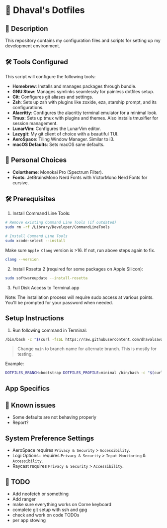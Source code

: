 # 🚀 Dhaval's Dotfiles

## 📄 Description
This repository contains my configuration files and scripts for setting up my development environment.

## 🛠️ Tools Configured
This script will configure the following tools:

* **Homebrew**: Installs and manages packages through bundle.
* **GNU Stow**: Manages symlinks seamlessly for painless dotfiles setup.
* **Git**: Configures git aliases and settings.
* **Zsh**: Sets up zsh with plugins like zoxide, eza, starship prompt, and its configurations.
* **Alacritty**: Configures the alacritty terminal emulator for a minimal look.
* **Tmux**: Sets up tmux with plugins and themes. Also installs tmuxifier for session management.
* **LunarVim**: Configures the LunarVim editor.
* **Lazygit**: My git client of choice with a beautiful TUI.
* **AeroSpace**: Tiling Window Manager. Similar to i3.
* **macOS Defaults**: Sets macOS sane defaults.

## 🎨 Personal Choices

* **Colortheme**: Monokai Pro (Spectrum Filter).
* **Fonts**: JetBrainsMono Nerd Fonts with VictorMono Nerd Fonts for cursive.

## 🛠️ Prerequisites

1. Install Command Line Tools:
```bash
# Remove existing Command Line Tools (if outdated)
sudo rm -rf /Library/Developer/CommandLineTools

# Install Command Line Tools
sudo xcode-select --install
```

Make sure `Apple Clang` version is >16. If not, run above steps again to fix.

```bash
clang --version
```

2. Install Rosetta 2 (required for some packages on Apple Silicon):
```bash
sudo softwareupdate --install-rosetta
```

3. Full Disk Access to Terminal.app

Note: The installation process will require  sudo access at various points. You'll be prompted for your password when needed.

## Setup Instructions
1. Run following command in Terminal:
```bash
/bin/bash -c "$(curl -fsSL https://raw.githubusercontent.com/dhavalsavalia/dotfiles/main/bootstrap.sh)"
```

> Change `main` to branch name for alternate branch. This is mostly for testing.

Example:
```bash
DOTFILES_BRANCH=bootstrap DOTFILES_PROFILE=minimal /bin/bash -c "$(curl -fsSL https://raw.githubusercontent.com/dhavalsavalia/dotfiles/bootstrap/bootstrap.sh)"
```

## App Specifics

## 🐞 Known issues

* Some defaults are not behaving properly
* Report?

## System Preference Settings

* AeroSpace requires `Privacy & Security` > `Accessibility`.
* Logi Options+ requires `Privacy & Security` > `Input Monitoring` & `Accessibility`.
* Raycast requires `Privacy & Security` > `Accessibility`.

## 📝 TODO

* Add neofetch or something
* Add ranger
* make sure everything works on Corne keyboard
* complete git setup with ssh and gpg
* check and work on code TODOs
* per app stowing
